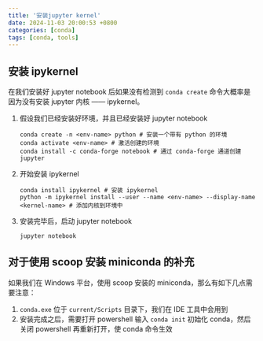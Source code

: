 ```yaml
---
title: '安装jupyter kernel'
date: 2024-11-03 20:00:53 +0800
categories: [conda]
tags: [conda, tools]
---
```


## 安装 ipykernel

在我们安装好 jupyter notebook 后如果没有检测到 `conda create` 命令大概率是因为没有安装 jupyter 内核 —— ipykernel。

1. 假设我们已经安装好环境，并且已经安装好 jupyter notebook

   ```shell
   conda create -n <env-name> python # 安装一个带有 python 的环境
   conda activate <env-name> # 激活创建的环境
   conda install -c conda-forge notebook # 通过 conda-forge 通道创建 jupyter
   ```

2. 开始安装 ipykernel

    ```shell
    conda install ipykernel # 安装 ipykernel
    python -m ipykernel install --user --name <env-name> --display-name <kernel-name> # 添加内核到环境中
    ```

3. 安装完毕后，启动 jupyter notebook

   ```shell
   jupyter notebook
   ```

## 对于使用 scoop 安装 miniconda 的补充

如果我们在 Windows 平台，使用 scoop 安装的 miniconda，那么有如下几点需要注意：

1. `conda.exe` 位于 `current/Scripts` 目录下，我们在 IDE 工具中会用到
2. 安装完成之后，需要打开 powershell 输入 `conda init` 初始化 conda，然后关闭 powershell 再重新打开，使 conda 命令生效
